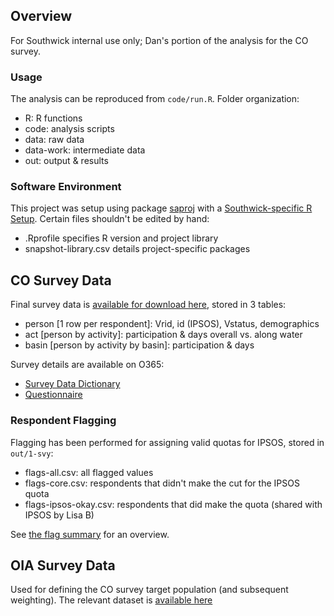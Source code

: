 
## Overview

For Southwick internal use only; Dan's portion of the analysis for the CO survey. 

### Usage

The analysis can be reproduced from `code/run.R`. Folder organization:

- R: R functions
- code: analysis scripts
- data: raw data
- data-work: intermediate data
- out: output & results

### Software Environment

This project was setup using package [saproj](https://github.com/southwick-associates/saproj) with a [Southwick-specific R Setup](https://github.com/southwick-associates/R-setup). Certain files shouldn't be edited by hand:

- .Rprofile             specifies R version and project library
- snapshot-library.csv  details project-specific packages

## CO Survey Data

Final survey data is [available for download here](data-work/1-svy/svy-weight-csv.zip), stored in 3 tables:

- person [1 row per respondent]: Vrid, id (IPSOS), Vstatus, demographics
- act [person by activity]: participation & days overall vs. along water
- basin [person by activity by basin]: participation & days

Survey details are available on O365:

- [Survey Data Dictionary](https://southwickassociatesinc.sharepoint.com/:x:/s/B4W-19-01/EUfzP3tm7O5Kpim_RuhzFzABWy7W_i-17pSKllDirAeU9g?e=GFT2ZJ)
- [Questionnaire](https://southwickassociatesinc.sharepoint.com/:w:/s/B4W-19-01/ESlQqzDJbg5BplbAPakEnoEBL8F7pUZLftXywcK4F01exA?e=hfEiig)

### Respondent Flagging

Flagging has been performed for assigning valid quotas for IPSOS, stored in `out/1-svy`:

- flags-all.csv: all flagged values
- flags-core.csv: respondents that didn't make the cut for the IPSOS quota
- flags-ipsos-okay.csv: respondents that did make the quota (shared with IPSOS by Lisa B)

See [the flag summary](code/1-svy/flag-summary.md) for an overview.

## OIA Survey Data

Used for defining the CO survey target population (and subsequent weighting). The relevant dataset is [available here](data-work/oia/oia-co.csv)

